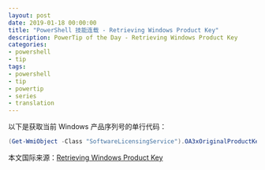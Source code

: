 ```yaml
---
layout: post
date: 2019-01-18 00:00:00
title: "PowerShell 技能连载 - Retrieving Windows Product Key"
description: PowerTip of the Day - Retrieving Windows Product Key
categories:
- powershell
- tip
tags:
- powershell
- tip
- powertip
- series
- translation
---
```

以下是获取当前 Windows 产品序列号的单行代码：

```powershell
(Get-WmiObject -Class "SoftwareLicensingService").OA3xOriginalProductKey
```

<!--more-->
本文国际来源：[Retrieving Windows Product Key](https://community.idera.com/database-tools/powershell/powertips/b/tips/posts/retrieving-windows-product-key)
